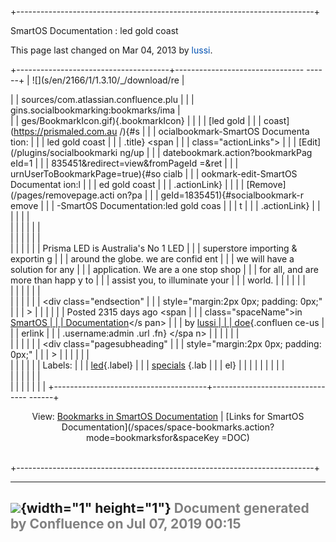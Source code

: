 +--------------------------------------------------------------------------+
<div class="pageheader">

<span class="pagetitle"> SmartOS Documentation : led gold coast </span>

</div>

<div class="pagesubheading">

This page last changed on Mar 04, 2013 by
<font color="#0050B2">lussi</font>.

</div>

<div class="mark">

+--------------------------------------+--------------------------------
------+
| ![](s/en/2166/1/1.3.10/_/download/re | <div class="bookmarkContainer">
      |
| sources/com.atlassian.confluence.plu |
      |
| gins.socialbookmarking:bookmarks/ima | <div>
      |
| ges/BookmarkIcon.gif){.bookmarkIcon} |
      |
|                                      | <span class="blogHeading">[led
gold  |
|                                      | coast](https://prismaled.com.au
/){#s |
|                                      | ocialbookmark-SmartOS Documenta
tion: |
|                                      | led gold coast
      |
|                                      | .title}</span> <span
      |
|                                      | class="actionLinks">
      |
|                                      | [Edit](/plugins/socialbookmarki
ng/up |
|                                      | datebookmark.action?bookmarkPag
eId=1 |
|                                      | 835451&redirect=view&fromPageId
=&ret |
|                                      | urnUserToBookmarkPage=true){#so
cialb |
|                                      | ookmark-edit-SmartOS Documentat
ion:l |
|                                      | ed gold coast
      |
|                                      | .actionLink} |
      |
|                                      | [Remove](/pages/removepage.acti
on?pa |
|                                      | geId=1835451){#socialbookmark-r
emove |
|                                      | -SmartOS Documentation:led gold
 coas |
|                                      | t
      |
|                                      | .actionLink} </span>
      |
|                                      |
      |
|                                      | </div>
      |
|                                      |
      |
|                                      | <div class="wiki-content">
      |
|                                      |
      |
|                                      | <div class="description">
      |
|                                      |
      |
|                                      | Prisma LED is Australia's No 1
LED   |
|                                      | superstore importing & exportin
g     |
|                                      | around the globe. we are confid
ent   |
|                                      | we will have a solution for any
      |
|                                      | application. We are a one stop
shop  |
|                                      | for all, and are more than happ
y to  |
|                                      | assist you, to illuminate your
      |
|                                      | world.
      |
|                                      |
      |
|                                      | </div>
      |
|                                      |
      |
|                                      | </div>
      |
|                                      |
      |
|                                      | <div class="endsection"
      |
|                                      | style="margin:2px 0px; padding:
0px;" |
|                                      | >
      |
|                                      |
      |
|                                      | Posted 2315 days ago <span
      |
|                                      | class="spaceName">in [SmartOS
      |
|                                      | Documentation](/display/DOC)</s
pan>  |
|                                      | <span class="author"> by [lussi
      |
|                                      | doe](/display/~lussi){.confluen
ce-us |
|                                      | erlink
      |
|                                      | .username:admin .url .fn} </spa
n>    |
|                                      |
      |
|                                      | </div>
      |
|                                      |
      |
|                                      | <div class="pagesubheading"
      |
|                                      | style="margin:2px 0px; padding:
0px;" |
|                                      | >
      |
|                                      |
      |
|                                      | <div id="labelsInfo">
      |
|                                      |
      |
|                                      | Labels: <span id="labelsList">
      |
|                                      | [led](/label/DOC/led){.label}
      |
|                                      | [specials](/label/DOC/specials)
{.lab |
|                                      | el}
      |
|                                      | </span>
      |
|                                      |
      |
|                                      | </div>
      |
|                                      |
      |
|                                      | </div>
      |
|                                      |
      |
|                                      | </div>
      |
+--------------------------------------+--------------------------------
------+

</div>

<div style="text-align:center;">

View: [Bookmarks in SmartOS
Documentation](/spaces/space-bookmarks.action?spaceKey=DOC) | [Links for
SmartOS
Documentation](/spaces/space-bookmarks.action?mode=bookmarksfor&spaceKey
=DOC)

</div>

\
+--------------------------------------------------------------------------+

  ----------------------------------------------------------------------------------
  ![](images/border/spacer.gif){width="1" height="1"}
  <font color="grey">Document generated by Confluence on Jul 07, 2019 00:15</font>
  ----------------------------------------------------------------------------------


